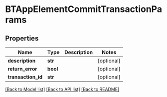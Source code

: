 # BTAppElementCommitTransactionParams

## Properties
Name | Type | Description | Notes
------------ | ------------- | ------------- | -------------
**description** | **str** |  | [optional] 
**return_error** | **bool** |  | [optional] 
**transaction_id** | **str** |  | [optional] 

[[Back to Model list]](../README.md#documentation-for-models) [[Back to API list]](../README.md#documentation-for-api-endpoints) [[Back to README]](../README.md)


